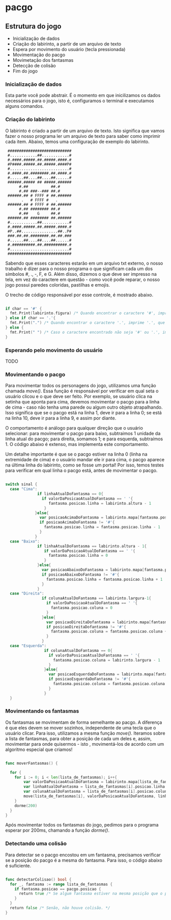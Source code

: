 # pacgo

## Estrutura do jogo

- Inicialização de dados
- Criação do labirinto, a partir de um arquivo de texto
- Espera por movimento do usuário (tecla pressionada)
- Movimentação do pacgo
- Movimetação dos fantasmas
- Detecção de colisão
- Fim do jogo


### Inicialização de dados
 Esta parte você pode abstrair. É o momento em que inicilizamos os dados necessários para o jogo, isto é, configuramos o terminal e executamos alguns comandos.

### Criação do labirinto
 O labirinto é criado a partir de um arquivo de texto. Isto significa que vamos fazer o nosso programa ler um arquivo de texto para saber como imprimir cada item. Abaixo, temos uma configuração de exemplo do labirinto.

```
 ############################
 #............##............#
 #.####.#####.##.#####.####.#
 #P####.#####.##.#####.####P#
 #..........................#
 #.####.##.########.##.####.#
 #......##....##....##......#
 ######.##### ## #####.######
      #.##          ##.#
      #.## ###--### ##.#
 ######.## # FFFF # ##.######
       .   # FFFF #   .      
 ######.## # FFFF # ##.######
      #.## ######## ##.#
      #.##    G     ##.#     
 ######.## ######## ##.######
 #............##............#
 #.####.#####.##.#####.####.#
 #P..##................##..P#
 ###.##.##.########.##.##.###
 #......##....##....##......#
 #.##########.##.##########.#
 #..........................#
 ############################
```
Sabendo que esses caracteres estarão em um arquivo txt externo, o nosso trabalho é dizer para o nosso programa o que significam cada um dos símbolos #, ., -, F, e G. Além disso, dizemos o que deve ser impresso na tela, em vez do caractere em questão - como você pode reparar, o nosso jogo possui paredes coloridas, pastilhas e emojis.

O trecho de código responsável por esse controle, é mostrado abaixo.

``` go

if char == '#' {
  fmt.Print(labirinto.figura) /* Quando encontrar o caractere '#', imprime a figura do labirinto, ou seja, a parede. */
} else if char == '.'{
  fmt.Print(".") /* Quando encontrar o caractere '.', imprime '.', que corresponde a uma pastilha do jogo. */
} else {
  fmt.Print(" ") /* Caso o caractere encontrado não seja '#' ou '.', imprime um espaço em branco. */
}

```


### Esperando pelo movimento do usuário

TODO


### Movimentando o pacgo

Para movimentar todos os personagens do jogo, utilizamos uma função chamada *move()*. Essa função é responsável por verificar em qual seta o usuário clicou e o que deve ser feito. Por exemplo, se usuário clica na setinha que aponta para cima, devemos movimentar o pacgo para a linha de cima - caso não tenha uma parede ou algum outro objeto atrapalhando. Isso significa que se o pacgo está na linha 1, deve ir para a linha 0; se está na linha 10, deve ir para a linha 9, e assim por diante. 

O comportamento é análogo para qualquer direção que o usuário selecionar: para movimentar o pacgo para baixo, subtraimos 1 unidade da linha atual do pacgo; para direita, somamos 1; e para esquerda, subtraímos 1. O código abaixo é extenso, mas implementa este comportamento.

Um detalhe importante é que se o pacgo estiver na linha 0 (linha na extremidade de cima) e o usuário mandar ele ir para cima, o pacgo aparece na última linha do labirinto, como se fosse um portal! Por isso, temos testes para verificar em qual linha o pacgo está, antes de movimentar o pacgo.

```go

switch sinal {
  case "Cima":
              if linhaAtualDoFantasma == 0{
                if valorDaPosicaoAtualDoFantasma == ' '{
                   fantasma.posicao.linha = labirinto.altura - 1
                 }
             }else{
               var posicaoAcimaDoFantasma = labirinto.mapa[fantasma.posicao.linha - 1][fantasma.posicao.coluna]
               if posicaoAcimaDoFantasma != '#'{
                 fantasma.posicao.linha = fantasma.posicao.linha - 1
               }
             }
  case "Baixo":
              if linhaAtualDoFantasma == labirinto.altura - 1{
                 if valorDaPosicaoAtualDoFantasma == ' '{
                   fantasma.posicao.linha = 0
                 }
              }else{
                var posicaoAbaixoDoFantasma = labirinto.mapa[fantasma.posicao.linha + 1][fantasma.posicao.coluna]
                if posicaoAbaixoDoFantasma != '#'{
                  fantasma.posicao.linha = fantasma.posicao.linha + 1
                }
              }
  case "Direita":
                if colunaAtualDoFantasma == labirinto.largura-1{
                  if valorDaPosicaoAtualDoFantasma == ' '{
                    fantasma.posicao.coluna = 0
                  }
                }else{
                  var posicaoDireitaDofantasma = labirinto.mapa[fantasma.posicao.linha][fantasma.posicao.coluna + 1]
                  if posicaoDireitaDofantasma != '#'{
                    fantasma.posicao.coluna = fantasma.posicao.coluna + 1
                  }
                }
  case "Esquerda":
                 if colunaAtualDoFantasma == 0{
                   if valorDaPosicaoAtualDoFantasma == ' '{
                     fantasma.posicao.coluna = labirinto.largura - 1
                   }
                 }else{
                   var posicaoEsquerdaDoFantasma = labirinto.mapa[fantasma.posicao.linha][fantasma.posicao.coluna - 1]
                   if posicaoEsquerdaDoFantasma != '#'{
                     fantasma.posicao.coluna = fantasma.posicao.coluna - 1
                   }
                 }
  }

```

### Movimentando os fantasmas

 Os fantasmas se movimentam de forma semelhante ao pacgo. A diferença é que eles devem se mover sozinhos, independente de uma tecla que o usuário clicar. Para isso, utilizamos a mesma função *move()*.
 Iteramos sobre a lista de fantasmas, para obter a posição de cada um deles e, assim, movimentar para onde quisermos - isto , movimentá-los de acordo com um algoritmo especial que criamos!
 
 
```go

func moverFantasmas() {

  for {
    for i := 0; i < len(lista_de_fantasmas); i++{
        var valorDaPosicaoAtualDoFantasma = labirinto.mapa[lista_de_fantasmas[i].posicao.linha][lista_de_fantasmas[i].posicao.coluna]
        var linhaAtualDoFantasma = lista_de_fantasmas[i].posicao.linha
        var colunaAtualDoFantasma = lista_de_fantasmas[i].posicao.coluna
        move(lista_de_fantasmas[i], valorDaPosicaoAtualDoFantasma, linhaAtualDoFantasma, colunaAtualDoFantasma)
    }
    dorme(200)
  }
}

```

Após movimentar todos os fantasmas do jogo, pedimos para o programa esperar por 200ms, chamando a função *dorme()*.


### Detectando uma colisão
Para detectar se o pacgo encostou em um fantasma, precisamos verificar se a posição do pacgo é a mesma do fantasma. Para isso, o código abaixo é suficiente.

```go

func detectarColisao() bool {
  for _, fantasma := range lista_de_fantasmas {
    if fantasma.posicao == pacgo.posicao {
      return true /* Se algum fantasma estiver na mesma posição que o pacgo, houve uma colisão. */
    }
  }
  return false /* Senão, não houve colisão. */
}


```
